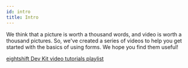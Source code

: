 ```yaml
---
id: intro
title: Intro
---
```


We think that a picture is worth a thousand words, and video is worth a thousand pictures. So, we've created a series of videos to help you get started with the basics of using forms. We hope you find them useful!


[eightshift Dev Kit video tutorials playlist](https://www.youtube.com/playlist?list=PLFjp6yaGpZJuqHB5ItBa3FfTqYB2FSiL3)
